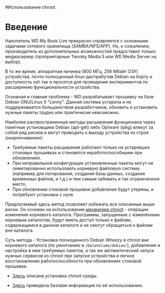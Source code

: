 #Использование chroot.

# Введение #
Накопитель WD My Book Live прекрасно справляется с основными задачами сетевого хранилища (SAMBA/NFS/AFP). Но, к сожалению, производитель из дополнительных возможностей предоставил только медиасервер (проприетарные Twonky Media 5 или WD Media Server на выбор).

В то же время, аппаратная начинка (800 МГц, 256 Мбайт ОЗУ) устройства, почти полноценный linux-дистрибутив Debian на борту и доступность ssh так и просятся для проведения экспериментов по расширению функциональности устройства.

Основная и главная проблема - WD разрабатывает прошивку на базе Debian GNU/Linux 5 "Lenny". Данная система устарела и не поддерживается большинством разработчиков, обновить и установить нужные пакеты трудно или практически невозможно.

Наиболее распространенные методы расширения функционала через пакетные установщики Debian (apt-get) либо Optware (ipkg) влекут за собой ряд рисков и могут приводить к выходу устройства из строя (окирпичиванию):
  * Требуемые пакеты расширения работают только на устаревших стоковых прошивках и становятся неработоспособными при обновлениях.
  * При неправильной конфигурации установленные пакеты могут не лимитированно использовать корневую файловую систему (например для логирования, создания базы данных, создания временных файлов, и т.д.) и тем самым забивать и так ограниченное место.
  * При обновлении стоковой прошивки добавления будут утеряны, и потребуют установки с нуля.

Предлагаемый здесь метод позволяет избежать все описанные выше риски. Он основан на использовании [механизма chroot](http://ru.wikipedia.org/wiki/Chroot) - операции изменения корневого каталога. Программы, запущенные с изменённым корневым каталогом, будут иметь доступ только к файлам, содержащимся в данном каталоге и не смогут обращаться к файлам вне каталога.

Суть метода - Установка полноценного Debian Wheezy в chroot вне корневого каталога (по умолчанию в `/DataVolume/debian/`), добавление и настройка в нем требуемых пакетов, а так же автоматический запуск нужных сервисов из chroot при запуске устройства и легкое восстановление работоспособности при обновлениях стоковой прошивки.

  * [Здесь](http://code.google.com/p/mbl-common/wiki/ChrootInstallation) описана установка chroot-среды.

  * [Здесь](http://code.google.com/p/mbl-common/wiki/ChrootUsing) приведена базовая информация по её использованию.